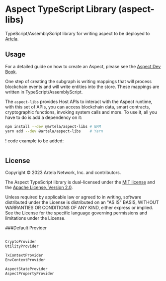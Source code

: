 # Aspect TypeScript Library (aspect-libs)

TypeScript/AssemblyScript library for writing aspect to be deployed to
[Artela](https://github.com/artela-network/artelamint).

## Usage

For a detailed guide on how to create an Aspect, please see the
[Aspect Dev Book]().

One step of creating the subgraph is writing mappings that will process blockchain events and will
write entities into the store. These mappings are written in TypeScript/AssemblyScript.

The `aspect-libs` provides Host APIs to interact with the Aspect runtime, with this set of APIs, you can access blockchain data, smart
contracts, cryptographic functions, invoking system calls and more. To use it, all you have to do is add a
dependency on it:

```sh
npm install --dev @artela/aspect-libs # NPM
yarn add --dev @artela/aspect-libs    # Yarn
```

! code example to be added:

```typescript

```

## License

Copyright &copy; 2023 Artela Network, Inc. and contributors.

The Aspect TypeScript library is dual-licensed under the [MIT license](LICENSE-MIT) and the
[Apache License, Version 2.0](LICENSE-APACHE).

Unless required by applicable law or agreed to in writing, software distributed under the License is
distributed on an "AS IS" BASIS, WITHOUT WARRANTIES OR CONDITIONS OF ANY KIND, either express or
implied. See the License for the specific language governing permissions and limitations under the
License.

###Default Provider
```typescript
  
CryptoProvider
UtilityProvider

TxContextProvider
EnvContextProvider

AspectStateProvider
AspectPropertyProvider
```